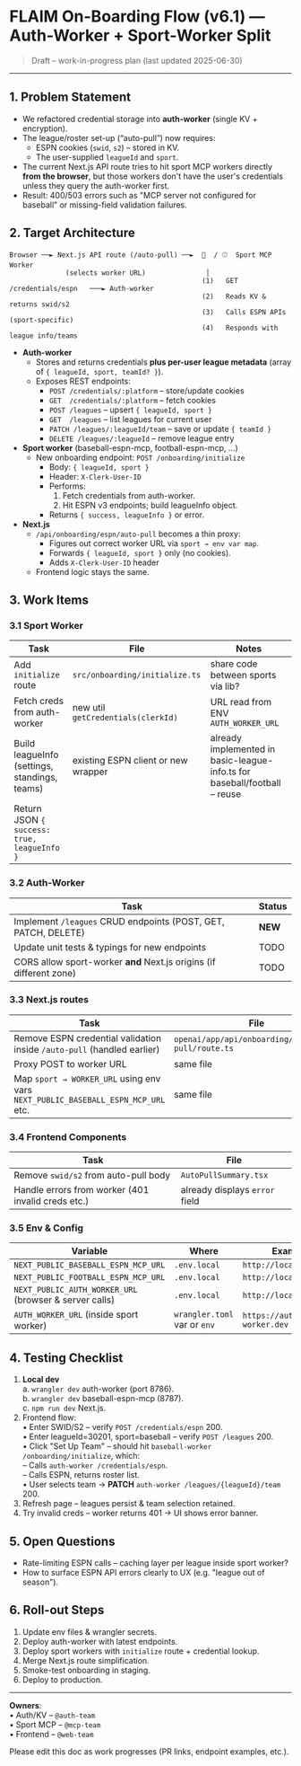 # FLAIM On-Boarding Flow (v6.1) — Auth-Worker + Sport-Worker Split

> Draft – work-in-progress plan (last updated 2025-06-30)

---

## 1. Problem Statement

* We refactored credential storage into **auth-worker** (single KV + encryption).
* The league/roster set-up (“auto-pull”) now requires:
  * ESPN cookies (`swid`, `s2`) – stored in KV.
  * The user-supplied `leagueId` and `sport`.
* The current Next.js API route tries to hit sport MCP workers directly **from the browser**, but those workers don't have the user's credentials unless they query the auth-worker first.
* Result: 400/503 errors such as "MCP server not configured for baseball" or missing-field validation failures.

## 2. Target Architecture

```
Browser ──► Next.js API route (/auto-pull) ──►  🏈  / ⚾  Sport MCP Worker
              (selects worker URL)               │
                                                (1)   GET /credentials/espn   ───► Auth-worker
                                                (2)   Reads KV & returns swid/s2
                                                (3)   Calls ESPN APIs (sport-specific)
                                                (4)   Responds with league info/teams
```

* **Auth-worker**
  * Stores and returns credentials **plus per-user league metadata** (array of `{ leagueId, sport, teamId? }`).
  * Exposes REST endpoints:
    * `POST /credentials/:platform` – store/update cookies
    * `GET  /credentials/:platform` – fetch cookies
    * `POST /leagues` – upsert `{ leagueId, sport }`
    * `GET  /leagues` – list leagues for current user
    * `PATCH /leagues/:leagueId/team` – save or update `{ teamId }`
    * `DELETE /leagues/:leagueId` – remove league entry
* **Sport worker** (baseball-espn-mcp, football-espn-mcp, …)
  * New onboarding endpoint: `POST /onboarding/initialize`
    * Body: `{ leagueId, sport }`
    * Header: `X-Clerk-User-ID`
    * Performs:
      1. Fetch credentials from auth-worker.
      2. Hit ESPN v3 endpoints; build leagueInfo object.
    * Returns `{ success, leagueInfo }` or error.
* **Next.js**
  * `/api/onboarding/espn/auto-pull` becomes a thin proxy:
    * Figures out correct worker URL via `sport → env var map`.
    * Forwards `{ leagueId, sport }` only (no cookies).
    * Adds `X-Clerk-User-ID` header
  * Frontend logic stays the same.

## 3. Work Items

### 3.1 Sport Worker
| Task | File | Notes |
|------|------|-------|
|Add `initialize` route| `src/onboarding/initialize.ts` | share code between sports via lib? |
|Fetch creds from auth-worker| new util `getCredentials(clerkId)` | URL read from ENV `AUTH_WORKER_URL` |
|Build leagueInfo (settings, standings, teams)| existing ESPN client or new wrapper | already implemented in basic-league-info.ts for baseball/football – reuse |
|Return JSON `{ success: true, leagueInfo }`| | |

### 3.2 Auth-Worker
| Task | Status |
|------|--------|
|Implement `/leagues` CRUD endpoints (POST, GET, PATCH, DELETE)| **NEW** |
|Update unit tests & typings for new endpoints| TODO |
|CORS allow sport-worker **and** Next.js origins (if different zone)| TODO |

### 3.3 Next.js routes
| Task | File |
|------|------|
|Remove ESPN credential validation inside `/auto-pull` (handled earlier)| `openai/app/api/onboarding/espn/auto-pull/route.ts` |
|Proxy POST to worker URL| same file |
|Map `sport → WORKER_URL` using env vars `NEXT_PUBLIC_BASEBALL_ESPN_MCP_URL` etc.| same file |

### 3.4 Frontend Components
| Task | File |
|------|------|
|Remove `swid/s2` from auto-pull body| `AutoPullSummary.tsx` |
|Handle errors from worker (401 invalid creds etc.)| already displays `error` field |

### 3.5 Env & Config
| Variable | Where | Example |
|----------|-------|---------|
|`NEXT_PUBLIC_BASEBALL_ESPN_MCP_URL`| `.env.local` | `http://localhost:8787` |
|`NEXT_PUBLIC_FOOTBALL_ESPN_MCP_URL`| `.env.local` | `http://localhost:8788` |
|`NEXT_PUBLIC_AUTH_WORKER_URL` (browser & server calls) | `.env.local` | `http://localhost:8786` |
|`AUTH_WORKER_URL` (inside sport worker) | `wrangler.toml` var or `env` | `https://auth-worker.dev` |

## 4. Testing Checklist

1. **Local dev**  
   a. `wrangler dev` auth-worker (port 8786).  
   b. `wrangler dev` baseball-espn-mcp (8787).  
   c. `npm run dev` Next.js.  
2. Frontend flow:  
   • Enter SWID/S2 – verify `POST /credentials/espn` 200.  
   • Enter leagueId=30201, sport=baseball – verify `POST /leagues` 200.  
   • Click "Set Up Team" – should hit `baseball-worker /onboarding/initialize`, which:  
     – Calls `auth-worker /credentials/espn`.  
     – Calls ESPN, returns roster list.  
   • User selects team → **PATCH** `auth-worker /leagues/{leagueId}/team` 200.  
3. Refresh page – leagues persist & team selection retained.
4. Try invalid creds – worker returns 401 → UI shows error banner.

## 5. Open Questions

* Rate-limiting ESPN calls – caching layer per league inside sport worker?
* How to surface ESPN API errors clearly to UX (e.g. "league out of season").

## 6. Roll-out Steps

1. Update env files & wrangler secrets.  
2. Deploy auth-worker with latest endpoints.  
3. Deploy sport workers with `initialize` route + credential lookup.  
4. Merge Next.js route simplification.  
5. Smoke-test onboarding in staging.  
6. Deploy to production.

---

**Owners**:  
• Auth/KV – `@auth-team`  
• Sport MCP – `@mcp-team`  
• Frontend – `@web-team`

Please edit this doc as work progresses (PR links, endpoint examples, etc.). 